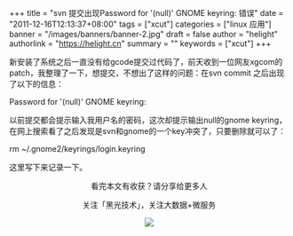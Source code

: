 +++
title = "svn 提交出现Password for '(null)' GNOME keyring: 错误"
date = "2011-12-16T12:13:37+08:00"
tags = ["xcut"]
categories = ["linux 应用"]
banner = "/images/banners/banner-2.jpg"
draft = false
author = "helight"
authorlink = "https://helight.cn"
summary = ""
keywords = ["xcut"]
+++

新安装了系统之后一直没有给gcode提交过代码了，前天收到一位网友xgcom的patch，我整理了一下，想提交，不想出了这样的问题：在svn commit 之后出现了以下的信息：

Password for '(null)' GNOME keyring:

以前提交都会提示输入我用户名的密码，这次却提示输出null的gnome keyring，在网上搜索看了之后发现是svn和gnome的一个key冲突了，只要删除就可以了：

rm ~/.gnome2/keyrings/login.keyring

这里写下来记录一下。

<center>
看完本文有收获？请分享给更多人<br>

关注「黑光技术」，关注大数据+微服务<br>

![](/images/qrcode_helight_tech.jpg)
</center>

